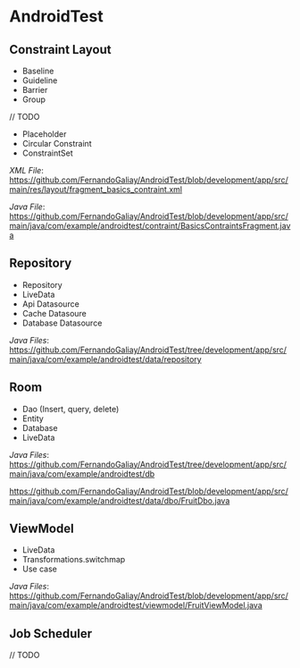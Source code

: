 # AndroidTest

Constraint Layout
-----
* Baseline
* Guideline
* Barrier
* Group

// TODO

- Placeholder
- Circular Constraint
- ConstraintSet

*XML File*:
https://github.com/FernandoGaliay/AndroidTest/blob/development/app/src/main/res/layout/fragment_basics_contraint.xml

*Java File*:
https://github.com/FernandoGaliay/AndroidTest/blob/development/app/src/main/java/com/example/androidtest/contraint/BasicsContraintsFragment.java


Repository
----
* Repository
* LiveData
* Api Datasource
* Cache Datasoure
* Database Datasource

*Java Files*:
https://github.com/FernandoGaliay/AndroidTest/tree/development/app/src/main/java/com/example/androidtest/data/repository


Room
----
* Dao (Insert, query, delete)
* Entity
* Database
* LiveData

*Java Files*:
https://github.com/FernandoGaliay/AndroidTest/tree/development/app/src/main/java/com/example/androidtest/db

https://github.com/FernandoGaliay/AndroidTest/blob/development/app/src/main/java/com/example/androidtest/data/dbo/FruitDbo.java


ViewModel
----
* LiveData
* Transformations.switchmap
* Use case

*Java Files*:
https://github.com/FernandoGaliay/AndroidTest/blob/development/app/src/main/java/com/example/androidtest/viewmodel/FruitViewModel.java


Job Scheduler
----
// TODO
